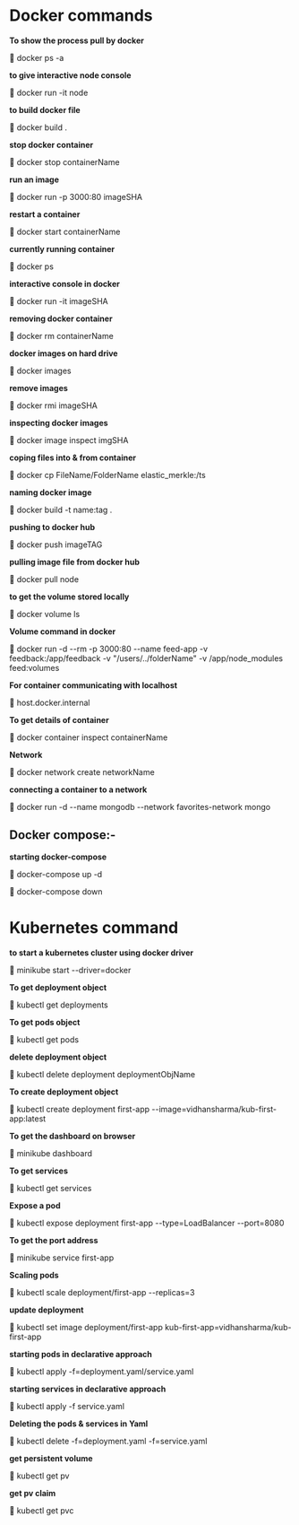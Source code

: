 # Docker commands

**To show the process pull by docker**

:whale: docker ps -a

**to give interactive node console**

:whale: docker run -it node

**to build docker file**

:whale: docker build .

**stop docker container**

:whale: docker stop containerName

**run an image**

:whale: docker run -p 3000:80 imageSHA

**restart a container**

:whale: docker start containerName

**currently running container**

:whale: docker ps

**interactive console in docker**

:whale: docker run -it imageSHA

**removing docker container**

:whale: docker rm containerName

**docker images on hard drive**

:whale: docker images

**remove images**

:whale: docker rmi imageSHA

**inspecting docker images**

:whale: docker image inspect imgSHA

**coping files into & from container**

:whale: docker cp FileName/FolderName elastic_merkle:/ts

**naming docker image**

:whale: docker build -t name:tag .

**pushing to docker hub**

:whale: docker push imageTAG

**pulling image file from docker hub**

:whale: docker pull node

**to get the volume stored locally**

:whale: docker volume ls

**Volume command in docker**

:whale: docker run -d --rm -p 3000:80 --name feed-app -v feedback:/app/feedback
 -v "/users/../folderName" -v /app/node_modules feed:volumes

**For container communicating with localhost**

:whale: host.docker.internal

**To get details of container**

:whale: docker container inspect containerName

**Network**

:whale: docker network create networkName

**connecting a container to a network**

:whale: docker run -d --name mongodb --network favorites-network mongo

## Docker compose:-

**starting docker-compose**

:whale: docker-compose up -d

:whale: docker-compose down

# Kubernetes command

**to start a kubernetes cluster using docker driver**

:feet: minikube start --driver=docker

**To get deployment object**

:feet: kubectl get deployments

**To get pods object**

:feet: kubectl get pods

**delete deployment object**

:feet: kubectl delete deployment deploymentObjName

**To create deployment object**

:feet: kubectl create deployment first-app --image=vidhansharma/kub-first-app:latest

**To get the dashboard on browser**

:feet: minikube dashboard

**To get services**

:feet: kubectl get services

**Expose a pod**

:feet: kubectl expose deployment first-app --type=LoadBalancer --port=8080

**To get the port address**

:feet: minikube service first-app

**Scaling pods**

:feet: kubectl scale deployment/first-app --replicas=3

**update deployment**

:feet: kubectl set image deployment/first-app kub-first-app=vidhansharma/kub-first-app

**starting pods in declarative approach**

:feet: kubectl apply -f=deployment.yaml/service.yaml

**starting services in declarative approach**

:feet: kubectl apply -f service.yaml

**Deleting the pods & services in Yaml**

:feet: kubectl delete -f=deployment.yaml -f=service.yaml

**get persistent volume**

:feet: kubectl get pv

**get pv claim**

:feet: kubectl get pvc
